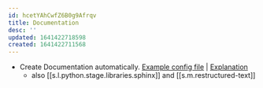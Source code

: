 ```yaml
---
id: hcetYAhCwfZ6B0g9Afrqv
title: Documentation
desc: ''
updated: 1641422718598
created: 1641422711568
---
```


- Create Documentation automatically. [Example config file](https://github.com/koaning/clumper/blob/main/mkdocs.yml) \| [Explanation](https://calmcode.io/docs/mkdocs.yml.html)
  - also [[s.l.python.stage.libraries.sphinx]] and [[s.m.restructured-text]]
